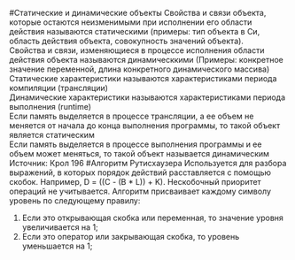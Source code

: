 #Статические и динамические объекты
Свойства и связи объекта, которые остаются неизменимыми при исполнении его области действия называются статическими (примеры: тип объекта в Си, область действия объекта, совокупность значений объекта). <br>
Свойства и связи, изменяющиеся в процессе исполнения области действия объекта называются динамическкими (Примеры: конкретное значение переменной, длина конкретного динамического массива) <br>
Статические характеристики называются характеристиками периода компиляции (трансляции) <br>
Динамические характеристики называются характеристиками периода выполнения (runtime) <br>
Если память выделяется в процессе трансляции, а ее объем не меняется от начала до конца выполнения программы, то такой объект является статическим <br>
Если память выделяется в процессе выполнения программы и ее объем может меняться, то такой объект называется динамическим <br>
Источник: Крол 196
#Алгоритм Рутисхаузера
Используется для разбора выражений, в которых порядок действий расставляется с помощью скобок. Например, D = ((C - (B * L)) + K). Нескобочный приоритет операций не учитывается. Алгоритм присваивает каждому символу уровень по следующему правилу: <br>
1) Если это открывающая скобка или переменная, то значение уровня увеличивается на 1;
2) Если это оператор или закрывающая скобка, то уровень уменьшается на 1;
